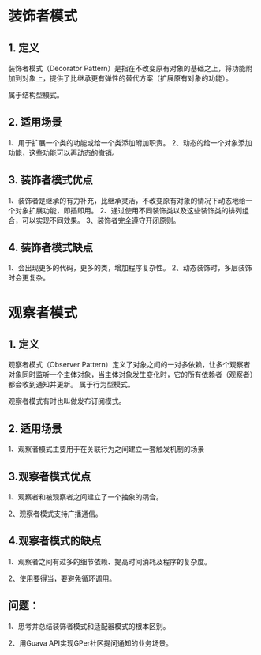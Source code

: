 # **装饰者模式**
## 1. 定义
装饰者模式（Decorator Pattern）是指在不改变原有对象的基础之上，将功能附加到对象上，提供了比继承更有弹性的替代方案（扩展原有对象的功能）。

属于结构型模式。


## 2. 适用场景
1、用于扩展一个类的功能或给一个类添加附加职责。
2、动态的给一个对象添加功能，这些功能可以再动态的撤销。


## 3. 装饰者模式优点
1、装饰者是继承的有力补充，比继承灵活，不改变原有对象的情况下动态地给一个对象扩展功能，即插即用。
2、通过使用不同装饰类以及这些装饰类的排列组合，可以实现不同效果。
3、装饰者完全遵守开闭原则。

## 4. 装饰者模式缺点
1、会出现更多的代码，更多的类，增加程序复杂性。
2、动态装饰时，多层装饰时会更复杂。

# **观察者模式**
## 1. 定义
观察者模式（Observer Pattern）定义了对象之间的一对多依赖，让多个观察者对象同时监听一个主体对象，当主体对象发生变化时，它的所有依赖者（观察者）都会收到通知并更新。
属于行为型模式。

观察者模式有时也叫做发布订阅模式。

## 2. 适用场景
1、观察者模式主要用于在关联行为之间建立一套触发机制的场景

## 3.观察者模式优点
1、观察者和被观察者之间建立了一个抽象的耦合。

2、观察者模式支持广播通信。

## 4.观察者模式的缺点
1、观察者之间有过多的细节依赖、提高时间消耗及程序的复杂度。

2、使用要得当，要避免循环调用。

## 问题：
1、思考并总结装饰者模式和适配器模式的根本区别。

2、用Guava API实现GPer社区提问通知的业务场景。



